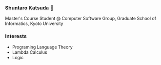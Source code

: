 ### Shuntaro Katsuda 👋

Master's Course Student @ Computer Software Group, Graduate School of Informatics, Kyoto University

### Interests

+ Programing Language Theory
+ Lambda Calculus
+ Logic

<!--
**katshun0307/katshun0307** is a ✨ _special_ ✨ repository because its `README.md` (this file) appears on your GitHub profile.

Here are some ideas to get you started:

- 🔭 I’m currently working on ...
- 🌱 I’m currently learning ...
- 👯 I’m looking to collaborate on ...
- 🤔 I’m looking for help with ...
- 💬 Ask me about ...
- 📫 How to reach me: ...
- 😄 Pronouns: ...
- ⚡ Fun fact: ...
-->

